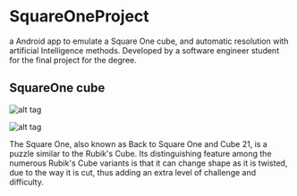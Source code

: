 # SquareOneProject

a Android app to emulate a Square One cube, and automatic resolution with artificial Intelligence methods. Developed by a software engineer student for the final project for the degree.

## SquareOne cube

![alt tag](https://images-na.ssl-images-amazon.com/images/I/41OsnVIAGZL.jpg)

![alt tag](http://cubezz.com/images/201311/goods_img/4391_P_1385472667262.jpg)

The Square One, also known as Back to Square One and Cube 21, is a puzzle similar to the Rubik's Cube. Its distinguishing feature among the numerous Rubik's Cube variants is that it can change shape as it is twisted, due to the way it is cut, thus adding an extra level of challenge and difficulty.


